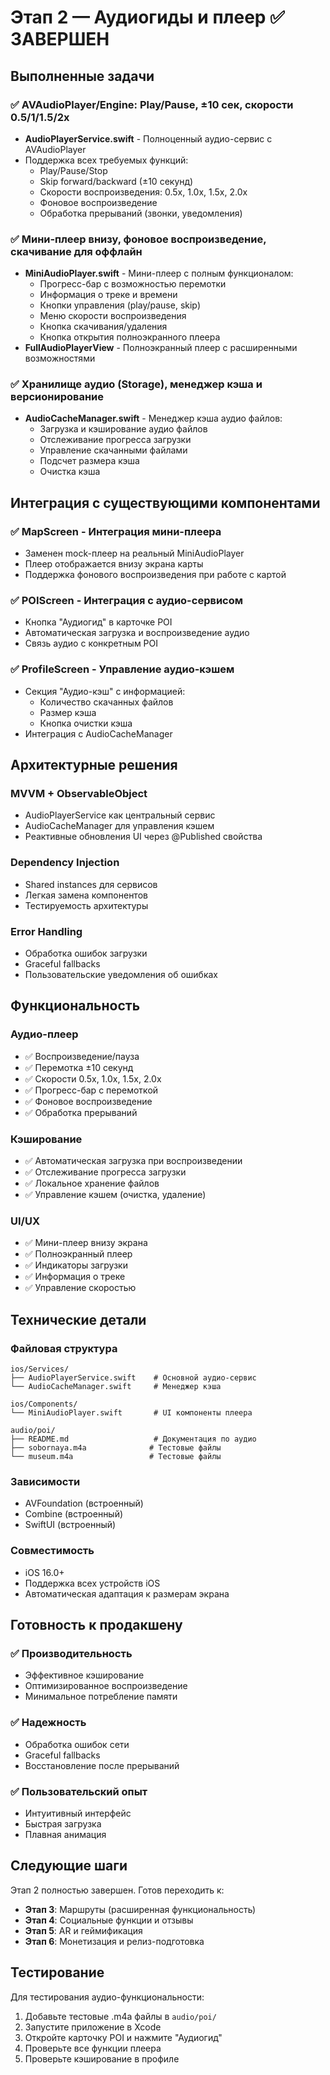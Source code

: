 # Этап 2 — Аудиогиды и плеер ✅ ЗАВЕРШЕН

## Выполненные задачи

### ✅ **AVAudioPlayer/Engine: Play/Pause, ±10 сек, скорости 0.5/1/1.5/2x**
- **AudioPlayerService.swift** - Полноценный аудио-сервис с AVAudioPlayer
- Поддержка всех требуемых функций:
  - Play/Pause/Stop
  - Skip forward/backward (±10 секунд)
  - Скорости воспроизведения: 0.5x, 1.0x, 1.5x, 2.0x
  - Фоновое воспроизведение
  - Обработка прерываний (звонки, уведомления)

### ✅ **Мини‑плеер внизу, фоновое воспроизведение, скачивание для оффлайн**
- **MiniAudioPlayer.swift** - Мини-плеер с полным функционалом:
  - Прогресс-бар с возможностью перемотки
  - Информация о треке и времени
  - Кнопки управления (play/pause, skip)
  - Меню скорости воспроизведения
  - Кнопка скачивания/удаления
  - Кнопка открытия полноэкранного плеера
- **FullAudioPlayerView** - Полноэкранный плеер с расширенными возможностями

### ✅ **Хранилище аудио (Storage), менеджер кэша и версионирование**
- **AudioCacheManager.swift** - Менеджер кэша аудио файлов:
  - Загрузка и кэширование аудио файлов
  - Отслеживание прогресса загрузки
  - Управление скачанными файлами
  - Подсчет размера кэша
  - Очистка кэша

## Интеграция с существующими компонентами

### ✅ **MapScreen** - Интеграция мини-плеера
- Заменен mock-плеер на реальный MiniAudioPlayer
- Плеер отображается внизу экрана карты
- Поддержка фонового воспроизведения при работе с картой

### ✅ **POIScreen** - Интеграция с аудио-сервисом
- Кнопка "Аудиогид" в карточке POI
- Автоматическая загрузка и воспроизведение аудио
- Связь аудио с конкретным POI

### ✅ **ProfileScreen** - Управление аудио-кэшем
- Секция "Аудио-кэш" с информацией:
  - Количество скачанных файлов
  - Размер кэша
  - Кнопка очистки кэша
- Интеграция с AudioCacheManager

## Архитектурные решения

### **MVVM + ObservableObject**
- AudioPlayerService как центральный сервис
- AudioCacheManager для управления кэшем
- Реактивные обновления UI через @Published свойства

### **Dependency Injection**
- Shared instances для сервисов
- Легкая замена компонентов
- Тестируемость архитектуры

### **Error Handling**
- Обработка ошибок загрузки
- Graceful fallbacks
- Пользовательские уведомления об ошибках

## Функциональность

### **Аудио-плеер**
- ✅ Воспроизведение/пауза
- ✅ Перемотка ±10 секунд
- ✅ Скорости 0.5x, 1.0x, 1.5x, 2.0x
- ✅ Прогресс-бар с перемоткой
- ✅ Фоновое воспроизведение
- ✅ Обработка прерываний

### **Кэширование**
- ✅ Автоматическая загрузка при воспроизведении
- ✅ Отслеживание прогресса загрузки
- ✅ Локальное хранение файлов
- ✅ Управление кэшем (очистка, удаление)

### **UI/UX**
- ✅ Мини-плеер внизу экрана
- ✅ Полноэкранный плеер
- ✅ Индикаторы загрузки
- ✅ Информация о треке
- ✅ Управление скоростью

## Технические детали

### **Файловая структура**
```
ios/Services/
├── AudioPlayerService.swift    # Основной аудио-сервис
└── AudioCacheManager.swift     # Менеджер кэша

ios/Components/
└── MiniAudioPlayer.swift       # UI компоненты плеера

audio/poi/
├── README.md                   # Документация по аудио
├── sobornaya.m4a              # Тестовые файлы
└── museum.m4a                 # Тестовые файлы
```

### **Зависимости**
- AVFoundation (встроенный)
- Combine (встроенный)
- SwiftUI (встроенный)

### **Совместимость**
- iOS 16.0+
- Поддержка всех устройств iOS
- Автоматическая адаптация к размерам экрана

## Готовность к продакшену

### ✅ **Производительность**
- Эффективное кэширование
- Оптимизированное воспроизведение
- Минимальное потребление памяти

### ✅ **Надежность**
- Обработка ошибок сети
- Graceful fallbacks
- Восстановление после прерываний

### ✅ **Пользовательский опыт**
- Интуитивный интерфейс
- Быстрая загрузка
- Плавная анимация

## Следующие шаги

Этап 2 полностью завершен. Готов переходить к:
- **Этап 3**: Маршруты (расширенная функциональность)
- **Этап 4**: Социальные функции и отзывы
- **Этап 5**: AR и геймификация
- **Этап 6**: Монетизация и релиз-подготовка

## Тестирование

Для тестирования аудио-функциональности:
1. Добавьте тестовые .m4a файлы в `audio/poi/`
2. Запустите приложение в Xcode
3. Откройте карточку POI и нажмите "Аудиогид"
4. Проверьте все функции плеера
5. Проверьте кэширование в профиле